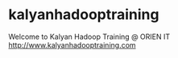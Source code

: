 # kalyanhadooptraining
Welcome to Kalyan Hadoop Training @ ORIEN IT<br/>
http://www.kalyanhadooptraining.com
